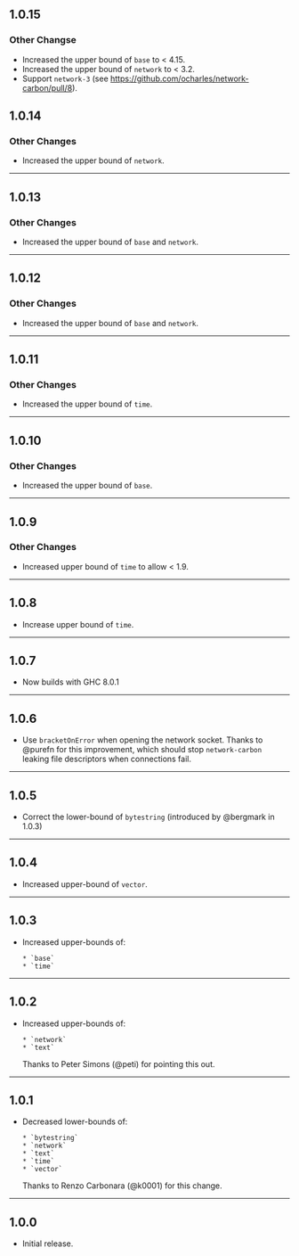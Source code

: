 ## 1.0.15

### Other Changse

* Increased the upper bound of `base` to < 4.15.
* Increased the upper bound of `network` to < 3.2.
* Support `network-3` (see https://github.com/ocharles/network-carbon/pull/8).

## 1.0.14

### Other Changes

* Increased the upper bound of `network`.

---

## 1.0.13

### Other Changes

* Increased the upper bound of `base` and `network`.

---

## 1.0.12

### Other Changes

* Increased the upper bound of `base` and `network`.

---

## 1.0.11

### Other Changes

* Increased the upper bound of `time`.

---

## 1.0.10

### Other Changes

* Increased the upper bound of `base`.

---

## 1.0.9

### Other Changes

* Increased upper bound of `time` to allow < 1.9.

---

## 1.0.8

* Increase upper bound of `time`.

---

## 1.0.7

* Now builds with GHC 8.0.1

---

## 1.0.6

* Use `bracketOnError` when opening the network socket. Thanks to @purefn
  for this improvement, which should stop `network-carbon` leaking file
  descriptors when connections fail.

---

## 1.0.5

* Correct the lower-bound of `bytestring` (introduced by @bergmark in 1.0.3)

---

## 1.0.4

* Increased upper-bound of `vector`.

---

## 1.0.3

* Increased upper-bounds of:

      * `base`
      * `time`

---

## 1.0.2

* Increased upper-bounds of:

      * `network`
      * `text`

  Thanks to Peter Simons (@peti) for pointing this out.

---

## 1.0.1

* Decreased lower-bounds of:

      * `bytestring`
      * `network`
      * `text`
      * `time`
      * `vector`

  Thanks to Renzo Carbonara (@k0001) for this change.

---

## 1.0.0

* Initial release.
